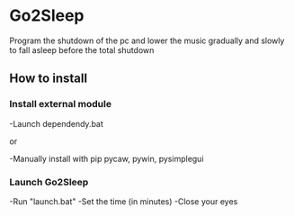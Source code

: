 # Go2Sleep
Program the shutdown of the pc and lower the music gradually and slowly to fall asleep before the total shutdown

## How to install
### Install external module
-Launch dependendy.bat

or

-Manually install with pip pycaw, pywin, pysimplegui 
### Launch Go2Sleep
-Run "launch.bat"
-Set the time (in minutes)
-Close your eyes
